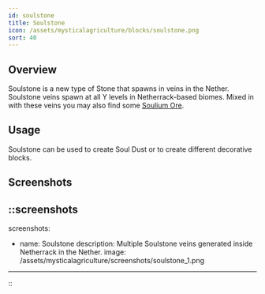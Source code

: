 ```yaml
---
id: soulstone
title: Soulstone
icon: /assets/mysticalagriculture/blocks/soulstone.png
sort: 40
---
```


## Overview

Soulstone is a new type of Stone that spawns in veins in the Nether. Soulstone veins spawn at all Y levels in Netherrack-based biomes. Mixed in with these veins you may also find some [Soulium Ore](soulium-ore.md).

## Usage

Soulstone can be used to create Soul Dust or to create different decorative blocks.

## Screenshots

::screenshots
---
screenshots:
  - name: Soulstone
    description: Multiple Soulstone veins generated inside Netherrack in the Nether.
    image: /assets/mysticalagriculture/screenshots/soulstone_1.png
---
::
